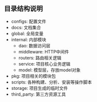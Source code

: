 ## 目录结构说明

- configs: 配置文件
- docs: 文档集合
- global: 全局变量
- internal: 内部模块
    - dao: 数据访问层
    - middleware: HTTP中间件
    - routers: 路由相关逻辑
    - service: 项目核心业务逻辑
    - model: 模型层，存放model对象
- pkg: 项目相关的模块包
- scripts: 各种构建、分析、安装等操作脚本
- storage: 项目生成的临时文件
- third_party: 第三方资源工具
